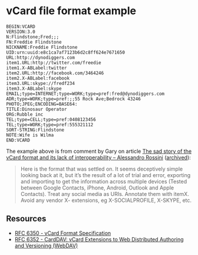 # vCard file format example

```vcard
BEGIN:VCARD
VERSION:3.0
N:Flindstone;Fred;;;
FN:Freddie Flindstone
NICKNAME:Freddie Flindstone
UID:urn:uuid:e8c1ca7af7123b6d2c8ff624e7671650
URL:http://dynodiggers.com
item1.URL:http://twitter.com/freedie
item1.X-ABLabel:twitter
item2.URL:http://facebook.com/3464246
item2.X-ABLabel:facebook
item3.URL:skype://fredf234
item3.X-ABLabel:skype
EMAIL;type=INTERNET;type=WORK;type=pref:fred@dynodiggers.com
ADR;type=WORK;type=pref:;;55 Rock Ave;Bedrock 43246
PHOTO;JPEG;ENCODING=BASE64:
TITLE:Dinosaur Operator
ORG:Rubble inc
TEL;type=CELL;type=pref:0408123456
TEL;type=WORK;type=pref:555321112
SORT-STRING:Flindstone
NOTE:Wife is Wilma
END:VCARD
```

The example above is from comment by Gary on article [The sad story of the vCard format and its lack of interoperability – Alessandro Rossini](https://alessandrorossini.org/the-sad-story-of-the-vcard-format-and-its-lack-of-interoperability/) ([archived](https://archive.is/20161209103053/https://alessandrorossini.org/the-sad-story-of-the-vcard-format-and-its-lack-of-interoperability/)):

> Here is the format that was settled on. It seems deceptively simple looking back at it, but it’s the result of a lot of trial and error, exporting and importing to get the information across multiple devices (Tested between Google Contacts, iPhone, Android, Outlook and Apple Contacts). Treat any social media as URIs. Annotate them with itemX. Avoid any vendor X- extensions, eg X-SOCIALPROFILE, X-SKYPE, etc.

## Resources

-   [RFC 6350 - vCard Format Specification](https://datatracker.ietf.org/doc/html/rfc6350)
-   [RFC 6352 - CardDAV: vCard Extensions to Web Distributed Authoring and Versioning (WebDAV)](https://datatracker.ietf.org/doc/html/rfc6352)
